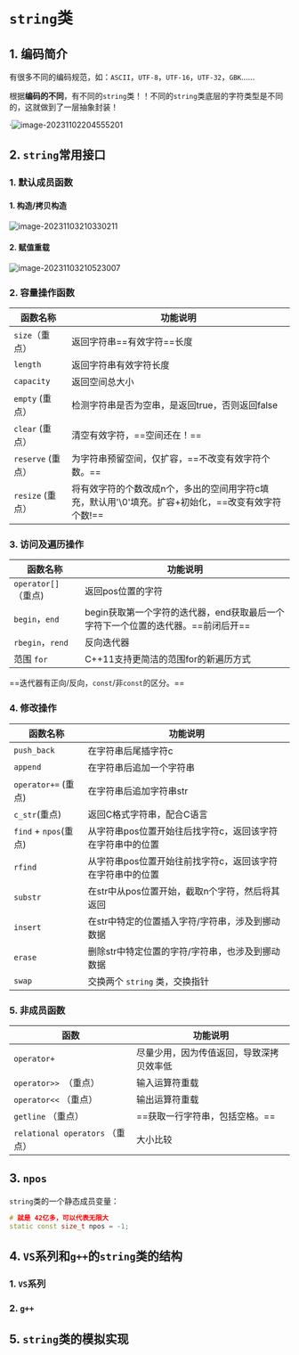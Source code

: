 # `string`类

## 1. 编码简介

有很多不同的编码规范，如：`ASCII`，`UTF-8`，`UTF-16`，`UTF-32`，`GBK`......

根据**编码的不同**，有不同的`string`类！！不同的`string`类底层的字符类型是不同的，这就做到了一层抽象封装！

·![image-20231102204555201](E:\Note\C++\String类.assets\image-20231102204555201.png)

## 2. `string`常用接口

### 1. 默认成员函数

#### 1. 构造/拷贝构造

![image-20231103210330211](E:\Note\C++\String类.assets\image-20231103210330211.png)

#### 2. 赋值重载

![image-20231103210523007](E:\Note\C++\String类.assets\image-20231103210523007.png)

### 2. 容量操作函数

| 函数名称          | 功能说明                                                     |
| ----------------- | ------------------------------------------------------------ |
| `size`（重点）    | 返回字符串==有效字符==长度                                   |
| `length `         | 返回字符串有效字符长度                                       |
| `capacity `       | 返回空间总大小                                               |
| `empty` (重点）   | 检测字符串是否为空串，是返回true，否则返回false              |
| `clear` (重点）   | 清空有效字符，==空间还在！==                                 |
| `reserve` (重点） | 为字符串预留空间，仅扩容，==不改变有效字符个数。==           |
| `resize` (重点）  | 将有效字符的个数改成n个，多出的空间用字符c填充，默认用'\0'填充。扩容+初始化，==改变有效字符个数!== |

### 3. 访问及遍历操作

| 函数名称             | 功能说明                                                     |
| -------------------- | ------------------------------------------------------------ |
| `operator[]` （重点) | 返回pos位置的字符                                            |
| `begin`，`end `      | begin获取第一个字符的迭代器，end获取最后一个字符下一个位置的迭代器。==前闭后开== |
| `rbegin`，` rend `   | 反向迭代器                                                   |
| 范围 `for `          | C++11支持更简洁的范围for的新遍历方式                         |

==迭代器有正向/反向，`const`/非`const`的区分。==

### 4. 修改操作

| 函数名称              | 功能说明                                                   |
| --------------------- | ---------------------------------------------------------- |
| `push_back`           | 在字符串后尾插字符c                                        |
| `append `             | 在字符串后追加一个字符串                                   |
| `operator+=` (重点)   | 在字符串后追加字符串str                                    |
| `c_str`(重点)         | 返回C格式字符串，配合C语言                                 |
| `find` + `npos`(重点) | 从字符串pos位置开始往后找字符c，返回该字符在字符串中的位置 |
| `rfind `              | 从字符串pos位置开始往前找字符c，返回该字符在字符串中的位置 |
| `substr `             | 在str中从pos位置开始，截取n个字符，然后将其返回            |
| `insert`              | 在str中特定的位置插入字符/字符串，涉及到挪动数据           |
| `erase`               | 删除str中特定位置的字符/字符串，也涉及到挪动数据           |
| `swap`                | 交换两个 `string` 类，交换指针                             |

### 5. 非成员函数

| 函数                            | 功能说明                                 |
| ------------------------------- | ---------------------------------------- |
| `operator+ `                    | 尽量少用，因为传值返回，导致深拷贝效率低 |
| `operator>> `（重点）           | 输入运算符重载                           |
| `operator<<` （重点）           | 输出运算符重载                           |
| `getline` （重点）              | ==获取一行字符串，包括空格。==           |
| `relational operators` （重点） | 大小比较                                 |

## 3. `npos`

`string`类的一个静态成员变量：

```C++
# 就是 42亿多，可以代表无限大
static const size_t npos = -1;
```

## 4. `VS`系列和`g++`的`string`类的结构

### 1. `VS`系列



### 2. `g++`



## 5. `string`类的模拟实现





















